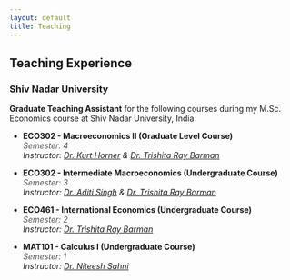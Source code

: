```yaml
---
layout: default
title: Teaching
---
```


## Teaching Experience

### Shiv Nadar University
**Graduate Teaching Assistant** for the following courses during my M.Sc. Economics course at Shiv Nadar University, India:

- **ECO302 - Macroeconomics II (Graduate Level Course)**  
  <span style="font-style: italic; color: #555;">Semester: 4</span>  
  <span style="font-style: italic;">Instructor: [Dr. Kurt Horner](https://snu.edu.in/faculty/kurt-horner/) & [Dr. Trishita Ray Barman](https://snu.edu.in/faculty/trishita-ray-baraman/)</span> 

- **ECO302 - Intermediate Macroeconomics (Undergraduate Course)**  
  <span style="font-style: italic; color: #555;">Semester: 3</span>  
  <span style="font-style: italic;">Instructor: [Dr. Aditi Singh](https://www.aditi-singh.com) & [Dr. Trishita Ray Barman](https://snu.edu.in/faculty/trishita-ray-baraman/)</span> 

- **ECO461 - International Economics (Undergraduate Course)**  
  <span style="font-style: italic; color: #555;">Semester: 2</span>  
  <span style="font-style: italic;">Instructor: [Dr. Trishita Ray Barman](https://snu.edu.in/faculty/trishita-ray-baraman/)</span>
  
- **MAT101 - Calculus I (Undergraduate Course)**  
  <span style="font-style: italic; color: #555;">Semester: 1</span>  
  <span style="font-style: italic;">Instructor: [Dr. Niteesh Sahni](https://snu.edu.in/faculty/niteesh-sahni/)</span>
